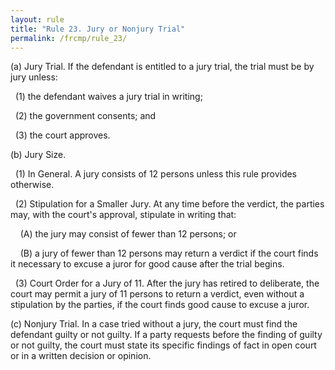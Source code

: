 ```yaml
---
layout: rule
title: "Rule 23. Jury or Nonjury Trial"
permalink: /frcmp/rule_23/
---
```


(a) Jury Trial. If the defendant is entitled to a jury trial, the trial must be by jury unless:


&nbsp;&nbsp;(1) the defendant waives a jury trial in writing;


&nbsp;&nbsp;(2) the government consents; and


&nbsp;&nbsp;(3) the court approves.


(b) Jury Size.


&nbsp;&nbsp;(1) In General. A jury consists of 12 persons unless this rule provides otherwise.


&nbsp;&nbsp;(2) Stipulation for a Smaller Jury. At any time before the verdict, the parties may, with the court's approval, stipulate in writing that:


&nbsp;&nbsp;&nbsp;&nbsp;(A) the jury may consist of fewer than 12 persons; or


&nbsp;&nbsp;&nbsp;&nbsp;(B) a jury of fewer than 12 persons may return a verdict if the court finds it necessary to excuse a juror for good cause after the trial begins.


&nbsp;&nbsp;(3) Court Order for a Jury of 11. After the jury has retired to deliberate, the court may permit a jury of 11 persons to return a verdict, even without a stipulation by the parties, if the court finds good cause to excuse a juror.


(c) Nonjury Trial. In a case tried without a jury, the court must find the defendant guilty or not guilty. If a party requests before the finding of guilty or not guilty, the court must state its specific findings of fact in open court or in a written decision or opinion.
